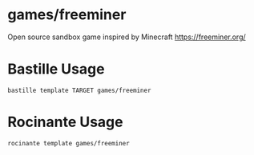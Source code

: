 # games/freeminer
Open source sandbox game inspired by Minecraft
https://freeminer.org/

# Bastille Usage
```shell
bastille template TARGET games/freeminer
```

# Rocinante Usage
```shell
rocinante template games/freeminer
```
